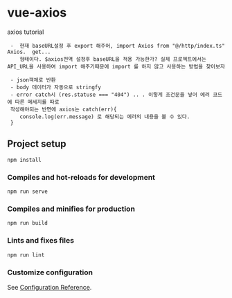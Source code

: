 # vue-axios

axios tutorial

```
 -  현재 baseURL설정 후 export 해주어, import Axios from "@/http/index.ts"  Axios.  get...
    형태이다. $axios전역 설정후 baseURL을 적용 가능한가? 실제 프로젝트에서는 API_URL을 사용하여 import 해주기때문에 import 를 하지 않고 사용하는 방법을 찾아보자
```

```
 - json객체로 반환
 - body 데이터가 자동으로 stringfy
 - error catch시 (res.statuse === "404") .. . 이렇게 조건문을 넣어 에러 코드에 따른 메세지를 따로
 작성해야되는 반면에 axios는 catch(err){
    console.log(err.message) 로 해당되는 에러의 내용을 볼 수 있다.
 }
```

## Project setup

```
npm install
```

### Compiles and hot-reloads for development

```
npm run serve
```

### Compiles and minifies for production

```
npm run build
```

### Lints and fixes files

```
npm run lint
```

### Customize configuration

See [Configuration Reference](https://cli.vuejs.org/config/).
